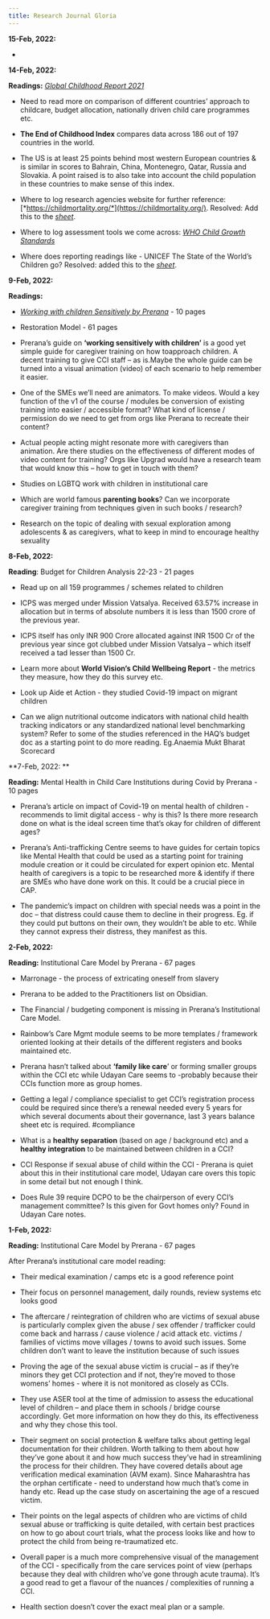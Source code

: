 ```yaml
---
title: Research Journal Gloria
---
```



**15-Feb, 2022:**

-   

**14-Feb, 2022:**

**Readings:** [*Global Childhood Report
2021*](https://www.savethechildren.org/content/dam/usa/reports/advocacy/2021-global-childhood-report.pdf)

- Need to read more on comparison of different countries’ approach to childcare, budget allocation, nationally driven child care programmes etc.

- **The End of Childhood Index** compares data across 186 out of 197 countries in the world.

-   The US is at least 25 points behind most western European countries & is similar in scores to Bahrain, China, Montenegro, Qatar, Russia and Slovakia. A point raised is to also take into account the child population in these countries to make sense of this index.

-   Where to log research agencies website for further reference:[*https://childmortality.org/*](https://childmortality.org/). Resolved: Add this to the [*sheet*](https://docs.google.com/spreadsheets/d/1GRiS7QFPiak-1Ob3TdobKnaHqgUBb_8B-fErHP1BXUA/edit#gid=1763607082).

-   Where to log assessment tools we come across: [*WHO Child Growth Standards*](https://www.who.int/tools/child-growth-standards)

-   Where does reporting readings like - UNICEF The State of the World’s Children go? Resolved: added this to the [*sheet*](https://docs.google.com/spreadsheets/d/1GRiS7QFPiak-1Ob3TdobKnaHqgUBb_8B-fErHP1BXUA/edit#gid=1763607082).

**9-Feb, 2022:** 

**Readings:**

-   [*Working with children Sensitively by Prerana*](https://docs.google.com/document/d/1bekMgzxuqvFW41SEUwrSsa5Bv4Dctx3XcvY-q46rW8w/edit?usp=sharing) - 10 pages

-   Restoration Model - 61 pages

-   Prerana’s guide on **‘working sensitively with children’** is a good yet simple guide for caregiver training on how toapproach children. A decent training to give CCI staff – as is.Maybe the whole guide can be turned into a visual animation (video) of each scenario to help remember it easier.

-   One of the SMEs we’ll need are animators. To make videos. Would a key function of the v1 of the course / modules be conversion of existing training into easier / accessible format? What kind of license / permission do we need to get from orgs like Prerana to recreate their content?

-   Actual people acting might resonate more with caregivers than animation. Are there studies on the effectiveness of different modes of video content for training? Orgs like Upgrad would have a research team that would know this – how to get in touch with them?

-   Studies on LGBTQ work with children in institutional care

-   Which are world famous **parenting books**? Can we incorporate caregiver training from techniques given in such books / research?

-   Research on the topic of dealing with sexual exploration among adolescents & as caregivers, what to keep in mind to encourage healthy sexuality

**8-Feb, 2022:**

**Reading**: Budget for Children Analysis 22-23 - 21 pages

-   Read up on all 159 programmes / schemes related to children

-   ICPS was merged under Mission Vatsalya. Received 63.57% increase in allocation but in terms of absolute numbers it is less than 1500 crore of the previous year.

-   ICPS itself has only INR 900 Crore allocated against INR 1500 Cr of the previous year since got clubbed under Mission Vatsalya – which itself received a tad lesser than 1500 Cr.

-   Learn more about **World Vision’s Child Wellbeing Report** - the metrics they measure, how they do this survey etc.

-   Look up Aide et Action - they studied Covid-19 impact on migrant children

-   Can we align nutritional outcome indicators with national child health tracking indicators or any standardized national level benchmarking system? Refer to some of the studies referenced in the HAQ’s budget doc as a starting point to do more reading. Eg.Anaemia Mukt Bharat Scorecard

**7-Feb, 2022: **

**Reading:** Mental Health in Child Care Institutions during Covid by
Prerana - 10 pages

-   Prerana’s article on impact of Covid-19 on mental health of children - recommends to limit digital access - why is this? Is there more research done on what is the ideal screen time that’s okay for children of different ages?

-   Prerana’s Anti-trafficking Centre seems to have guides for certain topics like Mental Health that could be used as a starting point for training module creation or it could be circulated for expert opinion etc. Mental health of caregivers is a topic to be researched more & identify if there are SMEs who have done work on this. It could be a crucial piece in CAP.

-   The pandemic’s impact on children with special needs was a point in the doc – that distress could cause them to decline in their progress. Eg. if they could put buttons on their own, they wouldn’t be able to etc. While they cannot express their distress, they manifest as this.

**2-Feb, 2022:**

**Reading:** Institutional Care Model by Prerana - 67 pages

-   Marronage - the process of extricating oneself from slavery

-   Prerana to be added to the Practitioners list on Obsidian.

-   The Financial / budgeting component is missing in Prerana’s Institutional Care Model.

-   Rainbow’s Care Mgmt module seems to be more templates / framework oriented looking at their details of the different registers and books maintained etc.

-   Prerana hasn’t talked about **‘family like care**’ or forming smaller groups within the CCI etc while Udayan Care seems to -probably because their CCIs function more as group homes.

-   Getting a legal / compliance specialist to get CCI’s registration process could be required since there’s a renewal needed every 5 years for which several documents about their governance, last 3 years balance sheet etc is required. \#compliance

-   What is a **healthy separation** (based on age / background etc) and a **healthy integration** to be maintained between children in a CCI?

-   CCI Response if sexual abuse of child within the CCI - Prerana is quiet about this in their institutional care model, Udayan care overs this topic in some detail but not enough I think.

-   Does Rule 39 require DCPO to be the chairperson of every CCI’s management committee? Is this given for Govt homes only? Found in Udayan Care notes.

**1-Feb, 2022:**

**Reading:** Institutional Care Model by Prerana - 67 pages

After Prerana’s institutional care model reading:

-   Their medical examination / camps etc is a good reference point

-   Their focus on personnel management, daily rounds, review systems etc looks good

-   The aftercare / reintegration of children who are victims of sexual abuse is particularly complex given the abuse / sex offender / trafficker could come back and harrass / cause violence / acid attack etc. victims / families of victims move villages / towns to avoid such issues. Some children don’t want to leave the institution because of such issues

-   Proving the age of the sexual abuse victim is crucial – as if they’re minors they get CCI protection and if not, they’re moved to those womens’ homes - where it is not monitored as closely as CCIs.

-   They use ASER tool at the time of admission to assess the educational level of children – and place them in schools / bridge course accordingly. Get more information on how they do this, its effectiveness and why they chose this tool.

-   Their segment on social protection & welfare talks about getting legal documentation for their children. Worth talking to them about how they’ve gone about it and how much success they’ve had in streamlining the process for their children. They have covered details about age verification medical examination (AVM exam). Since Maharashtra has the orphan certificate - need to understand how much that’s come in handy etc. Read up the case study on ascertaining the age of a rescued victim.

-   Their points on the legal aspects of children who are victims of child sexual abuse or trafficking is quite detailed, with certain best practices on how to go about court trials, what the process looks like and how to protect the child from being re-traumatized etc.

-   Overall paper is a much more comprehensive visual of the management of the CCI - specifically from the care services point of view (perhaps because they deal with children who’ve gone through acute trauma). It’s a good read to get a flavour of the nuances / complexities of running a CCI.

-   Health section doesn’t cover the exact meal plan or a sample.
